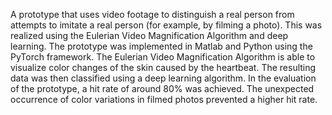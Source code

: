 A prototype that uses video footage to distinguish a real person from attempts to imitate a real person (for example, by filming a
photo). This was realized using the Eulerian Video Magnification Algorithm and deep
learning. The prototype was implemented in Matlab and Python using the PyTorch
framework. The Eulerian Video Magnification Algorithm is able to visualize color changes
of the skin caused by the heartbeat. The resulting data was then classified using a deep
learning algorithm. In the evaluation of the prototype, a hit rate of around 80% was achieved.
The unexpected occurrence of color variations in filmed photos prevented a higher hit rate.
